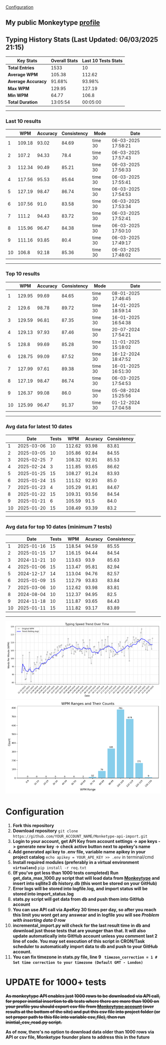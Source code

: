 
[Configuration](#configuration)
## My public Monkeytype [profile](https://monkeytype.com/profile/zp14)


        
## Typing History Stats (Last Updated: 06/03/2025 21:15)

| **Key Stats**               | **Overall Stats**       | **Last 10 Tests Stats**  |
|--------------------------|-------------------------|--------------------------|
| **Total Entries**        | 1533           | 10                       |
| **Average WPM**          | 105.38           | 112.62    |
| **Average Accuracy**     | 91.68%          | 93.98%   |
| **Max WPM**              | 129.95               | 127.19        |
| **Min WPM**              | 64.77               | 106.8                        |
| **Total Duration**       | 13:05:54        | 00:05:00                        |


---

### Last 10 results

| | WPM | Accuracy | Consistency | Mode | Date |
| --- | --- | -------- | ----------- | ---- | --------- |
| 1 | 109.18 | 93.02 | 84.69 | time 30 | 06-03-2025 17:58:21 |
| 2 | 107.2 | 94.33 | 78.4 | time 30 | 06-03-2025 17:57:43 |
| 3 | 112.34 | 90.49 | 85.21 | time 30 | 06-03-2025 17:56:33 |
| 4 | 117.56 | 95.53 | 85.64 | time 30 | 06-03-2025 17:55:41 |
| 5 | 127.19 | 98.47 | 86.74 | time 30 | 06-03-2025 17:54:53 |
| 6 | 107.56 | 91.0 | 83.58 | time 30 | 06-03-2025 17:53:34 |
| 7 | 111.2 | 94.43 | 83.72 | time 30 | 06-03-2025 17:52:41 |
| 8 | 115.96 | 96.47 | 84.38 | time 30 | 06-03-2025 17:50:10 |
| 9 | 111.16 | 93.85 | 80.4 | time 30 | 06-03-2025 17:49:17 |
| 10 | 106.8 | 92.18 | 85.36 | time 30 | 06-03-2025 17:48:02 |


 --- 

### Top 10 results

| | WPM | Accuracy | Consistency | Mode | Date |
| --- | --- | -------- | ----------- | ---- | --------- |
| 1 | 129.95 | 99.69 | 84.65 | time 30 | 08-01-2025 17:46:45 |
| 2 | 129.6 | 98.78 | 89.72 | time 30 | 14-01-2025 18:59:14 |
| 3 | 129.59 | 96.81 | 87.35 | time 30 | 16-01-2025 16:54:38 |
| 4 | 129.13 | 97.93 | 87.46 | time 30 | 20-07-2024 17:54:21 |
| 5 | 128.8 | 99.69 | 85.28 | time 30 | 11-01-2025 15:18:02 |
| 6 | 128.75 | 99.09 | 87.52 | time 30 | 16-12-2024 18:47:52 |
| 7 | 127.99 | 97.61 | 89.38 | time 30 | 16-01-2025 16:51:30 |
| 8 | 127.19 | 98.47 | 86.74 | time 30 | 06-03-2025 17:54:53 |
| 9 | 126.37 | 99.08 | 86.0 | time 30 | 05-08-2024 15:25:56 |
| 10 | 125.99 | 96.47 | 91.37 | time 30 | 01-12-2024 17:04:58 |


 --- 

### Avg data for latest 10 dates

| | Date | Tests | WPM | Acuracy | Consistency |
| --- | --- | -------- | ----------- | ---- | --------- |
| 1 | 2025-03-06 | 10 | 112.62 | 93.98 | 83.81 |
| 2 | 2025-03-05 | 10 | 105.86 | 92.84 | 84.55 |
| 3 | 2025-02-25 | 7 | 108.32 | 92.91 | 85.53 |
| 4 | 2025-02-24 | 3 | 111.85 | 93.65 | 86.62 |
| 5 | 2025-01-25 | 15 | 108.27 | 91.24 | 83.93 |
| 6 | 2025-01-24 | 15 | 111.52 | 92.93 | 85.0 |
| 7 | 2025-01-23 | 4 | 105.29 | 91.81 | 84.67 |
| 8 | 2025-01-22 | 15 | 109.31 | 93.56 | 84.54 |
| 9 | 2025-01-21 | 6 | 105.59 | 91.5 | 84.0 |
| 10 | 2025-01-20 | 15 | 108.49 | 93.39 | 83.2 |


 --- 

### Avg data for top 10 dates (minimum 7 tests)

| | Date | Tests | WPM | Acuracy | Consistency |
| --- | --- | -------- | ----------- | ---- | --------- |
| 1 | 2025-01-16 | 15 | 118.54 | 94.59 | 85.55 |
| 2 | 2025-01-15 | 17 | 116.15 | 94.44 | 84.54 |
| 3 | 2024-11-21 | 10 | 113.63 | 93.9 | 85.63 |
| 4 | 2025-01-06 | 15 | 113.47 | 95.81 | 82.94 |
| 5 | 2024-12-17 | 14 | 113.04 | 94.76 | 82.57 |
| 6 | 2025-01-09 | 15 | 112.79 | 93.83 | 83.84 |
| 7 | 2025-03-06 | 10 | 112.62 | 93.98 | 83.81 |
| 8 | 2024-08-04 | 10 | 112.37 | 94.95 | 82.5 |
| 9 | 2024-11-18 | 10 | 111.87 | 93.65 | 84.43 |
| 10 | 2025-01-11 | 15 | 111.82 | 93.17 | 83.89 |


 --- 


        
![speed trend](typing_speed_trend.png)
![counted chart](count_tests.png)
# Configuration
1. **Fork this repository** 
2. **Download repository** `git clone https://github.com/YOUR_ACCOUNT_NAME/Monketype-api-import.git`
3. **Login to your account, get API Key from account settings -> ape keys -> generate new key -> check active button next to apekey's name**
4. **Add generated api key to .env file, variable name apikey in your project catalog**  `echo apikey = YOUR_APE_KEY >> .env` in terminal/cmd
5. **Install required modules (preferably in a virtual environment `virtualenv`)** `pip install -r req.txt`
6. **(If you've got less than 1000 tests completed) Run get_data_max_1000.py script that will load data from [Monkeytype](https://monkeytype.com/) and insert into sqllite3 db history.db (this wont be stored on your GitHub)**
7. **Error logs will be stored into logfile.log, and import status will be stored into import_status.log**
8. **stats.py script will get data from db and push them into GitHub account**
9. **You can use API call via ApeKey 30 times per day, so after you reach this limit you wont get any answear and in logfile you will see *Problem with inserting data 0* row**
10. **incremental_import.py will check for the last result time in db and download just those tests that are younger than that. It will also update automatically into GitHub account unless you comment last 2 line of code. You may set execution of this script in CRON/Task scheduler to automatically import data to db and push to your GitHub account.**
11. **You can fix timezone in stats.py file, line 9 ` timezon_correction = 1 # Set time correction to your timezone (Default GMT - London)`**
# UPDATE for 1000+ tests
    
~~**As monkeytype API enables just 1000 rows to be downloaded via API call, for proper inintial insertion to db tests where there are more than 1000 on your profile
you should export csv file from [Monkeytype account](https://monkeytype.com/account) (over results at the bottom of the site)
and put this csv file into project folder (or set proper path to this file into variable csv_file), then run inintial_csv_read.py script.**~~

**As of now, there's no option to download data older than 1000 rows via API or csv file, Monketype founder plans to address this in the future**
    
    